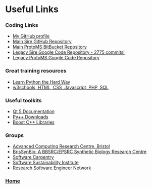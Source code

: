 <div class="grid">
  <div class="grid-item wide-box hero-box">
    <h1>Useful Links</h1>
  </div>

  <div class="grid-item wide-box grid-button-1">
    <h3>Coding Links</h3>
    <ul>
      <li><a href="https://github.com/chryswoods">My GitHub profile</a></li>
      <li><a href="https://github.com/michellab/Sire">Main Sire GitHub Repository</a></li>
      <li><a href="https://bitbucket.org/jessexgroup/protoms">Main ProtoMS BitBucket Repository</a></li>
      <li><a href="https://code.google.com/archive/p/sire/">Legacy Sire Google Code Repository - 2775 commits!</a></li>
      <li><a href="https://code.google.com/archive/p/protoms/">Legacy ProtoMS Google Code Repository</a></li>
    </ul>
  </div>

  <div class="grid-item wide-box grid-button-5">
   <h3>Great training resources</h3>
   <ul>
     <li><a href="http://learnpythonthehardway.org">Learn Python the Hard Way</a></li>
     <li><a href="http://www.w3schools.com">w3schools, HTML, CSS, Javascript, PHP, SQL</a></li>
   </ul>
  </div>

  <div class="grid-item wide-box grid-button-3">
    <h3>Useful toolkits</h3>
    <ul>
      <li><a href="http://doc.qt.io/qt-5/reference-overview.html">Qt 5 Documentation</a></li>
      <li><a href="https://bitbucket.org/ompl/pyplusplus/downloads">Py++ Downloads</a></li>
      <li><a href="http://www.boost.org">Boost C++ Libraries</a></li>
    </ul>
  </div>

  <div class="grid-item wide-box grid-button-4">
    <h3>Groups</h3>
    <ul>
      <li><a href="http://www.acrc.bris.ac.uk">Advanced Computing Research Centre, Bristol</a></li>
      <li><a href="http://www.bristol.ac.uk/brissynbio">BrisSynBio: A BBSRC/EPSRC Synthetic Biology Research Centre</a></li>
      <li><a href="https://software-carpentry.org">Software Carpentry</a></li>
      <li><a href="http://software.ac.uk">Software Sustainability Institute</a></li>
      <li><a href="http://www.rse.ac.uk">Research Software Engineer Network</a></li>
    </ul>
  </div>

  <a href="../index.html">
    <div class="grid-item grid-button-2">
     <h3>Home</h3>
    </div>
  </a>

</div>